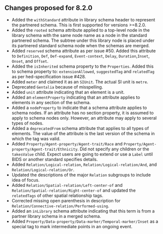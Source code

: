 ## Changes proposed for 8.2.0

* Added the `withStandard` attribute in library schema header to represent the partnered schema. This is first supported for versions >=8.2.0.
* Added the `rooted` schema attribute applied to a top-level node in the library schema with the same node name as a node in the standard partnered schema. The subtree under this library node is placed under its partnered standard schema node when the schemas are merged.
* Added `reserved` schema attribute as per issue #50. Added this attribute to `Definition`, `Def`, `Def-expand`, `Event-context`, `Delay`, `Duration`,`Inset`, `Onset`, and `Offset`.
* Added the `isInherited` schema property to the `Properties`. Added this to schema property to:
`extensionAllowed`, `suggestedTag` and `relatedTag` as per hed-specification issue #428.
* Added `meter` and claimed it as an `SIUnit`. The actual SI unit is `metre`.
* Deprecated `Gentalia` because of misspelling.
* Added `unit` attribute indicating that an element is a unit.
* Added an `elementProperty` indicating that an attribute applies to elements in
any section of the schema.
* Added a `nodeProperty` to indicate that a schema attribute applies to schema nodes. If an attribute has no section property, it is assumed to apply to schema nodes only. However, an attribute may apply to several types of nodes.
* Added a `deprecatedFrom` schema attribute that applies to all types of elements. The value of the attribute is the last version of the schema in which the tag was valid.
* Added `Property/Agent-property/Agent-trait/Race` and `Property/Agent-property/Agent-trait/Ethnicity`.
Did not specify any children or the `takesValue` child. Expect users are going to extend or use a `Label` until
BIDS or another standard specifies details.
* Added `Relation/Logical-relation`, `Relation/Logical-relation/And`, and `Relation/Logical-relation/Or`.
* Updated the descriptions of the major `Relation` subgroups to include idea of focus.
* Added `Relation/Spatial-relation/Left-center-of` and `Relation/Spatial-relation/Right-center-of`
and updated the `relatedTags` of other spatial relationship tags.
* Corrected missing open parenthesis in description for `Relation/Connective-relation/Performed-using`.
* Added an `inLibrary` schema attribute indicating that this term is from a partner library schema in a merged schema.
* Added `Property/Data-property/Data-marker/Temporal-marker/Inset` as a special tag to mark intermediate points in an ongoing event.